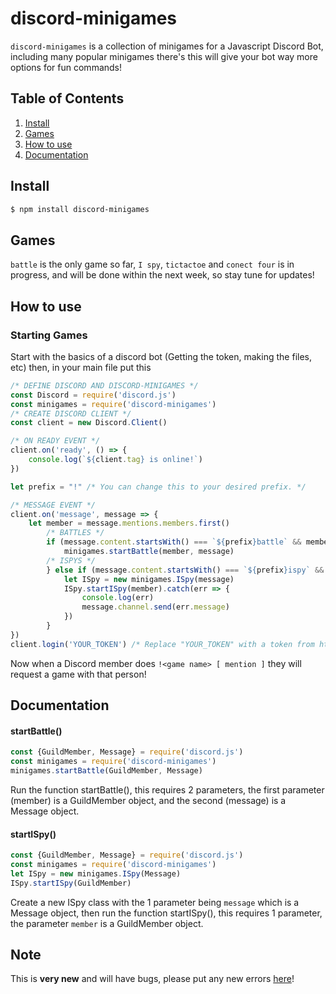 # discord-minigames
`discord-minigames` is a collection of minigames for a Javascript Discord Bot, including many popular minigames there's this will give your bot way more options for fun commands!
## Table of Contents
1. [Install](https://www.npmjs.com/package/discord-minigames#install)
2. [Games](https://www.npmjs.com/package/discord-minigames#games)
3. [How to use](https://www.npmjs.com/package/discord-minigames#how-to-use)
4. [Documentation](https://www.npmjs.com/package/discord-minigames#documentation)
## Install
```sh
$ npm install discord-minigames
```
## Games
`battle` is the only game so far, `I spy`, `tictactoe` and `conect four` is in progress, and will be done within the next week, so stay tune for updates!
## How to use
### Starting Games
Start with the basics of a discord bot (Getting the token, making the files, etc) then, in your main file put this
```js
/* DEFINE DISCORD AND DISCORD-MINIGAMES */
const Discord = require('discord.js')
const minigames = require('discord-minigames')
/* CREATE DISCORD CLIENT */
const client = new Discord.Client()

/* ON READY EVENT */
client.on('ready', () => {
    console.log(`${client.tag} is online!`)
})

let prefix = "!" /* You can change this to your desired prefix. */

/* MESSAGE EVENT */
client.on('message', message => {
    let member = message.mentions.members.first()
        /* BATTLES */
        if (message.content.startsWith() === `${prefix}battle` && member) {
            minigames.startBattle(member, message)
        /* ISPYS */    
        } else if (message.content.startsWith() === `${prefix}ispy` && member) {
            let ISpy = new minigames.ISpy(message)
            ISpy.startISpy(member).catch(err => {
                console.log(err)
                message.channel.send(err.message)
            })
        }
})
client.login('YOUR_TOKEN') /* Replace "YOUR_TOKEN" with a token from https://discord.com/developers/applications. */
```
Now when a Discord member does `!<game name> [ mention ]` they will request a game with that person!
## Documentation
#### startBattle()
```js
const {GuildMember, Message} = require('discord.js')
const minigames = require('discord-minigames')
minigames.startBattle(GuildMember, Message)
```
Run the function startBattle(), this requires 2 parameters, the first parameter (member) is a GuildMember object, and the second (message) is a Message object.
#### startISpy()
```js
const {GuildMember, Message} = require('discord.js')
const minigames = require('discord-minigames')
let ISpy = new minigames.ISpy(Message)
ISpy.startISpy(GuildMember)
```
Create a new ISpy class with the 1 parameter being `message` which is a Message object, then
run the function startISpy(), this requires 1 parameter, the parameter `member` is a GuildMember object.
## Note
This is **very new** and will have bugs, please put any new errors [here](https://github.com/DaRealDorseyBro/discord-minigames/issues)!
